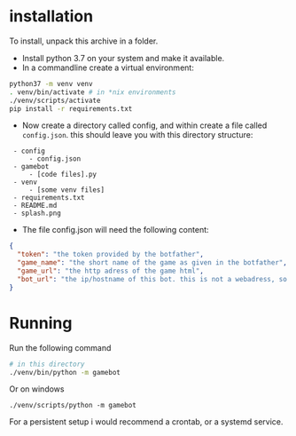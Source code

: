 # installation
To install, unpack this archive in a folder.

 - Install python 3.7 on your system and make it available.
 - In a commandline create a virtual environment:
 
```bash
python37 -m venv venv
. venv/bin/activate # in *nix environments
./venv/scripts/activate
pip install -r requirements.txt
```
 - Now create a directory called config, and within create a file called `config.json`. this should leave you with this directory structure:
 
```
 - config
     - config.json
 - gamebot
     - [code files].py
 - venv
     - [some venv files]
 - requirements.txt
 - README.md
 - splash.png
```

 - The file config.json will need the following content: 
 
```json
{
  "token": "the token provided by the botfather",
  "game_name": "the short name of the game as given in the botfather",
  "game_url": "the http adress of the game html",
  "bot_url": "the ip/hostname of this bot. this is not a webadress, so don't prefix it with http://. it should be in the form of 127.0.0.1 or google.com"
}
```

# Running
Run the following command
```bash
# in this directory
./venv/bin/python -m gamebot
```
Or on windows
```
./venv/scripts/python -m gamebot
```

For a persistent setup i would recommend a crontab, or a systemd service.